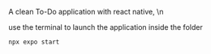A clean To-Do application with react native, \n

use the terminal to launch the application inside the folder
```properties
npx expo start
```  
